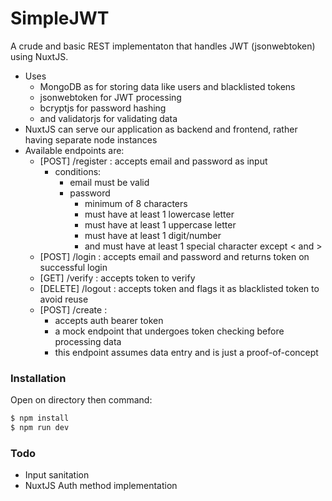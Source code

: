 # SimpleJWT

A crude and basic REST implementaton that handles JWT (jsonwebtoken) using NuxtJS.

  - Uses 
    - MongoDB as for storing data like users and blacklisted tokens
    - jsonwebtoken for JWT processing
    - bcryptjs for password hashing
    - and validatorjs for validating data
  - NuxtJS can serve our application as backend and frontend, rather having separate node instances
  - Available endpoints are:
    - [POST] /register : accepts email and password as input
      - conditions:
        - email must be valid
        - password
          - minimum of 8 characters
          - must have at least 1 lowercase letter
          - must have at least 1 uppercase letter
          - must have at least 1 digit/number
          - and must have at least 1 special character except < and >
    - [POST] /login : accepts email and password and returns token on successful login
    - [GET] /verify : accepts token to verify
    - [DELETE] /logout : accepts token and flags it as blacklisted token to avoid reuse
    - [POST] /create : 
      - accepts auth bearer token
      - a mock endpoint that undergoes token checking before processing data
      - this endpoint assumes data entry and is just a proof-of-concept
      
### Installation
Open on directory then command:
```sh
$ npm install
$ npm run dev
```
### Todo
  - Input sanitation
  - NuxtJS Auth method implementation
